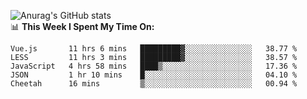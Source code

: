 
![Anurag's GitHub stats](https://github-readme-stats.vercel.app/api?username=supergczh&show_icons=true&theme=radical)
<br />
📊 **This Week I Spent My Time On:**

<!--START_SECTION:waka-->
```text
Vue.js       11 hrs 6 mins   █████████▓░░░░░░░░░░░░░░░   38.77 % 
LESS         11 hrs 3 mins   █████████▓░░░░░░░░░░░░░░░   38.57 % 
JavaScript   4 hrs 58 mins   ████▒░░░░░░░░░░░░░░░░░░░░   17.36 % 
JSON         1 hr 10 mins    █░░░░░░░░░░░░░░░░░░░░░░░░   04.10 % 
Cheetah      16 mins         ▒░░░░░░░░░░░░░░░░░░░░░░░░   00.94 % 
```
<!--END_SECTION:waka-->
